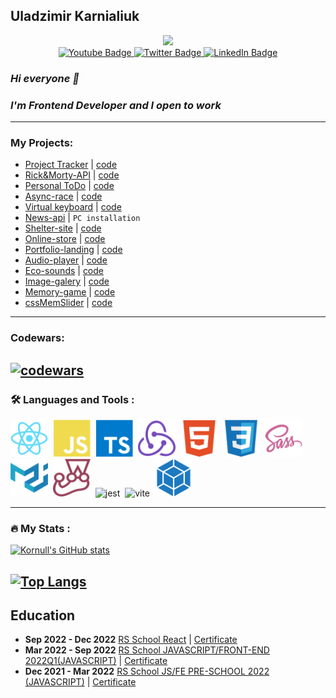 

## Uladzimir Karnialiuk

<div id="header" align="center">
  <img src="https://media.giphy.com/media/v1.Y2lkPTc5MGI3NjExZjEyZTU2MjEwNzEyNTFmYWRkOTllMDBiMGMwMWY2N2JiMzcxZDY3YSZjdD1z/fkZukR450RQ1qnGaq9/giphy.gif" width="100"/>
</div>

<div id="badges" align="center">
  <a href="https://t.me/kornul665">
  <img src="https://img.shields.io/badge/Telegram-blue?style=for-the-badge&logo=telegram&logoColor=white" alt="Youtube Badge"/>
  </a>
 <a href="mailto:u.karnialiuk@gmail.com">
  <img src="https://img.shields.io/badge/Gmail-red?style=for-the-badge&logo=gmail&logoColor=white" alt="Twitter Badge"/>
  </a>
  <a href="https://www.linkedin.com/in/uladzimir-karnialiuk/">
  <img src="https://img.shields.io/badge/LinkedIn-blue?style=for-the-badge&logo=linkedin&logoColor=white" alt="LinkedIn Badge"/>
  </a>
</div>

### *Hi everyone 👋*
### *I'm Frontend Developer and I open to work*
---
### My Projects:

 * [Project Tracker](https://kornull-project-tracker.netlify.app/) | [code](https://github.com/Kornull/Project-tracker)
 * [Rick&Morty-API](https://kornull.netlify.app/) | [code](https://github.com/Kornull/Rick-and-Morty-React)
 * [Personal ToDo](https://kornull-personal-todo.netlify.app/) | [code](https://github.com/Kornull/todo_list)
 * [Async-race](https://kornull-async.netlify.app/) | [code](https://github.com/Kornull/RS-School-Stage-1-2/tree/asynk-race)
 * [Virtual keyboard](https://kornull.github.io/virtualKeyboard/keyboard/) | [code](https://github.com/Kornull/virtualKeyboard)
 * [News-api](https://github.com/Kornull/News-API) | `PC installation` 
 * [Shelter-site](https://kornull-shelder.netlify.app) | [code](https://github.com/Kornull/Shelter)
 * [Online-store](https://kornull.github.io/Online-store/store) | [code](https://github.com/Kornull/Online-store)
 * [Portfolio-landing](https://rolling-scopes-school.github.io/kornull-JSFEPRESCHOOL/portfolio/) | [code](https://github.com/Kornull/RSSchool-stage0/tree/portfolio-part3)
 * [Audio-player](https://rolling-scopes-school.github.io/kornull-JSFEPRESCHOOL/audio-player/) | [code](https://github.com/Kornull/RSSchool-stage0/tree/audio-player)
 * [Eco-sounds](https://rolling-scopes-school.github.io/kornull-JSFEPRESCHOOL/eco-sounds/) | [code](https://github.com/Kornull/RSSchool-stage0/tree/eco-sounds)
 * [Image-galery](https://rolling-scopes-school.github.io/kornull-JSFEPRESCHOOL/image-galery/) | [code](https://github.com/Kornull/RSSchool-stage0/tree/image-galery)
 * [Memory-game](https://rolling-scopes-school.github.io/kornull-JSFEPRESCHOOL/memory-game/) | [code](https://github.com/Kornull/RSSchool-stage0/tree/memory-game)
 * [cssMemSlider](https://kornull.github.io/cssMemSlider/cssMemSlider/) | [code](https://github.com/Kornull/cssMemSlider)
 
 ---

### Codewars:
[![codewars](https://www.codewars.com/users/Kornull/badges/large)](https://www.codewars.com/users/Kornull) 
 ---
 
### :hammer_and_wrench: Languages and Tools :
<div>
  <img src="https://github.com/devicons/devicon/blob/master/icons/react/react-original.svg" title="React" alt="React" width="60" height="60"/>&nbsp;
  <img src="https://github.com/devicons/devicon/blob/master/icons/javascript/javascript-plain.svg" title="JavaScript" alt="Javascript" width="60" height="60"/>&nbsp;
  <img src="https://github.com/devicons/devicon/blob/master/icons/typescript/typescript-plain.svg" title="Typescript" alt="Typescript" width="60" height="60"/>&nbsp;
   <img src="https://github.com/devicons/devicon/blob/master/icons/redux/redux-original.svg" title="redux" alt="redux" width="60" height="60"/>&nbsp;
  <img src="https://github.com/devicons/devicon/blob/master/icons/html5/html5-plain.svg" title="HTML5" alt="htmlt" width="60" height="60"/>&nbsp;
  <img src="https://github.com/devicons/devicon/blob/master/icons/css3/css3-original.svg" title="css3" alt="css3" width="60" height="60"/>&nbsp;
  <img src="https://github.com/devicons/devicon/blob/master/icons/sass/sass-original.svg" title="sass" alt="sass" width="60" height="60"/>&nbsp;
  <img src="https://github.com/devicons/devicon/blob/master/icons/materialui/materialui-original.svg" title="materialUi" alt="materialUi" width="60" height="60"/>&nbsp;
  <img src="https://github.com/devicons/devicon/blob/master/icons/jest/jest-plain.svg" title="jest" alt="jest" width="60" height="60"/>&nbsp;
  <img src="https://vitest.dev/logo-shadow.svg" title="vitest" alt="jest" width="60" height="60"/>&nbsp;
  <img src="https://camo.githubusercontent.com/61e102d7c605ff91efedb9d7e47c1c4a07cef59d3e1da202fd74f4772122ca4e/68747470733a2f2f766974656a732e6465762f6c6f676f2e737667" title="webpack" alt="vite" width="60" height="60"/>&nbsp;
  <img src="https://github.com/devicons/devicon/blob/master/icons/webpack/webpack-plain.svg" title="webpack" alt="webpack" width="60" height="60"/>&nbsp;
</div>

 ---
 
### :fire: My Stats :
[![Kornull's GitHub stats](https://github-readme-stats.vercel.app/api?username=Kornull&layout=compact&theme=vision-friendly-dark)](https://github.com/Kornull/github-readme-stats)

[![Top Langs](https://github-readme-stats.vercel.app/api/top-langs/?username=Kornull&layout=compact&theme=vision-friendly-dark)](https://github.com/Kornull/github-readme-stats)
 ---
 
 ## Education
- **Sep 2022 - Dec 2022** [RS School React](https://rs.school/react/) | [Certificate](https://app.rs.school/certificate/dqot7sf6)
- **Mar 2022 - Sep 2022** [RS School JAVASCRIPT/FRONT-END 2022Q1(JAVASCRIPT)](https://rs.school/js/) | [Certificate](https://app.rs.school/certificate/60gbxy8l)</br>
- **Dec 2021 - Mar 2022** [RS School JS/FE PRE-SCHOOL 2022 (JAVASCRIPT)](https://rs.school/js-stage0/) | [Certificate](https://app.rs.school/certificate/wono6cx6)</br>
